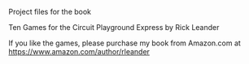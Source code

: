 Project files for the book 

Ten Games for the Circuit Playground Express
by Rick Leander

If you like the games, please purchase my book from Amazon.com at
https://www.amazon.com/author/rleander
